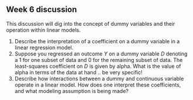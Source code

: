 ## Week 6 discussion

This discussion will dig into the concept of dummy variables and their operation within linear models.

1. Describe the interpretation of a coefficient on a dummy variable in a linear regression model.
2. Suppose you regressed an outcome *Y* on a dummy variable *D* denoting a 1 for one subset of data and 0 for the remaining subset of data.  The least-squares coefficient on *D* is given by alpha.  What is the value of alpha in terms of the data at hand .. be very specific!
3. Describe how interactions between a dummy and continuous variable operate in a linear model.  How does one interpret these coefficients, and what modeling assumption is being made?